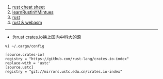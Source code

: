 1. [rust cheat sheet](https://cheats.rs)
2. [learnRustInYMintues](./learnRustInYMintues.md)
2. [rust](./rust2.md)
3. [rust & webasm](https://rustwasm.github.io/docs/book/introduction.html)



----

- 为rust crates.io换上国内中科大的源

```
vi ~/.cargo/config

[source.crates-io]
registry = "https://github.com/rust-lang/crates.io-index"
replace-with = 'ustc'
[source.ustc]
registry = "git://mirrors.ustc.edu.cn/crates.io-index"
```
